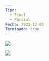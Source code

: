 ```yaml
---
Tipo:
  - Final
  - Parcial
Fecha: 2023-12-03
Terminado: true
---
```

![](https://i.imgur.com/ikliZIV.png)

![](https://i.imgur.com/CXReYJk.png)
